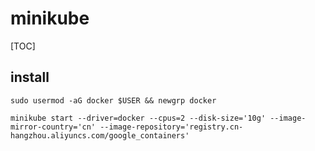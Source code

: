 # minikube

[TOC]

## install

```
sudo usermod -aG docker $USER && newgrp docker

minikube start --driver=docker --cpus=2 --disk-size='10g' --image-mirror-country='cn' --image-repository='registry.cn-hangzhou.aliyuncs.com/google_containers' 
```
